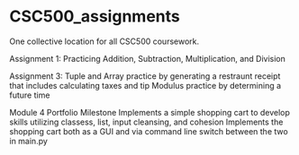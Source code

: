 # CSC500_assignments
One collective location for all CSC500 coursework.

Assignment 1:
Practicing Addition, Subtraction, Multiplication, and Division

Assignment 3:
Tuple and Array practice by generating a restraunt receipt that includes calculating taxes and tip
Modulus practice by determining a future time

Module 4 Portfolio Milestone
Implements a simple shopping cart to develop skills utilizing classess, list, input cleansing, and cohesion
Implements the shopping cart both as a GUI and via command line
switch between the two in main.py
